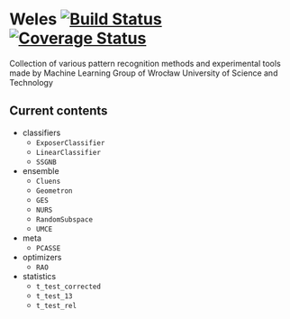 # Weles [![Build Status](https://travis-ci.org/w4k2/weles.svg?branch=master)](https://travis-ci.org/w4k2/weles) [![Coverage Status](https://coveralls.io/repos/github/w4k2/weles/badge.svg?branch=master)](https://coveralls.io/github/w4k2/weles?branch=master)

Collection of various pattern recognition methods and experimental tools made by Machine Learning Group of Wrocław University of Science and Technology

## Current contents

- classifiers
  - `ExposerClassifier`
  - `LinearClassifier`
  - `SSGNB`
- ensemble
  - `Cluens`
  - `Geometron`
  - `GES`
  - `NURS`
  - `RandomSubspace`
  - `UMCE`
- meta
  - `PCASSE`
- optimizers
  - `RAO`
- statistics
  - `t_test_corrected`
  - `t_test_13`
  - `t_test_rel`

